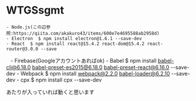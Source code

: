 # WTGSsgmt
    - Node.js(この辺参照:https://qiita.com/akakuro43/items/600e7e4695588ab2958d)
    - Electron  $ npm install electron@1.6.1 --save-dev
    - React  $ npm install react@15.4.2 react-dom@15.4.2 react-router@3.0.0 --save
    - Firebase(Googleアカウントあればok) 
    - Babel  $ npm install babel-cli@6.18.0 babel-preset-es2015@6.18.0 babel-preset-react@6.16.0 --save-dev
    - Webpack  $ npm install webpack@2.2.0 babel-loader@6.2.10 --save-dev
    - cpx  $ npm install cpx --save-dev

あたりが入っていれば動くと思います
